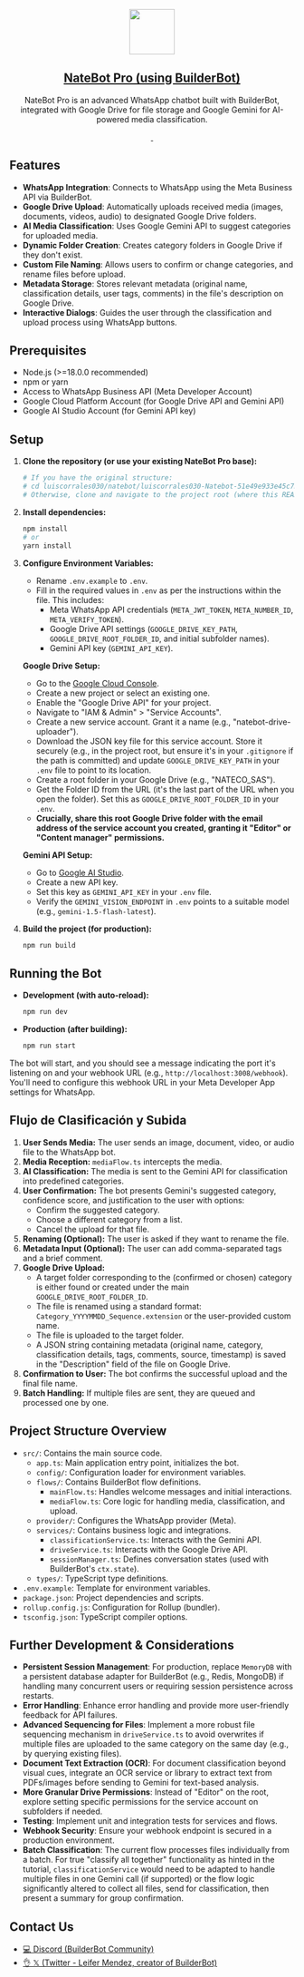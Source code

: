 <p align="center">
  <a href="https://builderbot.vercel.app/">
    <picture>
      <img src="https://builderbot.vercel.app/assets/thumbnail-vector.png" height="80">
    </picture>
    <h2 align="center">NateBot Pro (using BuilderBot)</h2>
  </a>
</p>

<p align="center">
  NateBot Pro is an advanced WhatsApp chatbot built with BuilderBot, integrated with Google Drive for file storage and Google Gemini for AI-powered media classification.
</p>

<p align="center">
  <a aria-label="NPM version" href="https://www.npmjs.com/package/@builderbot/bot">
    <img alt="" src="https://img.shields.io/npm/v/@builderbot/bot?color=%2300c200&label=%40builderbot/bot">
  </a>
  <a aria-label="Join the community on GitHub" href="https://link.codigoencasa.com/DISCORD">
    <img alt="" src="https://img.shields.io/discord/915193197645402142?logo=discord">
  </a>
</p>

## Features

* **WhatsApp Integration**: Connects to WhatsApp using the Meta Business API via BuilderBot.
* **Google Drive Upload**: Automatically uploads received media (images, documents, videos, audio) to designated Google Drive folders.
* **AI Media Classification**: Uses Google Gemini API to suggest categories for uploaded media.
* **Dynamic Folder Creation**: Creates category folders in Google Drive if they don't exist.
* **Custom File Naming**: Allows users to confirm or change categories, and rename files before upload.
* **Metadata Storage**: Stores relevant metadata (original name, classification details, user tags, comments) in the file's description on Google Drive.
* **Interactive Dialogs**: Guides the user through the classification and upload process using WhatsApp buttons.

## Prerequisites

* Node.js (>=18.0.0 recommended)
* npm or yarn
* Access to WhatsApp Business API (Meta Developer Account)
* Google Cloud Platform Account (for Google Drive API and Gemini API)
* Google AI Studio Account (for Gemini API key)

## Setup

1.  **Clone the repository (or use your existing NateBot Pro base):**
    ```bash
    # If you have the original structure:
    # cd luiscorrales030/natebot/luiscorrales030-Natebot-51e49e933e45c73a2e03faba961ce9be3baac1a9/base-ts-meta-memory
    # Otherwise, clone and navigate to the project root (where this README is).
    ```

2.  **Install dependencies:**
    ```bash
    npm install
    # or
    yarn install
    ```

3.  **Configure Environment Variables:**
    * Rename `.env.example` to `.env`.
    * Fill in the required values in `.env` as per the instructions within the file. This includes:
        * Meta WhatsApp API credentials (`META_JWT_TOKEN`, `META_NUMBER_ID`, `META_VERIFY_TOKEN`).
        * Google Drive API settings (`GOOGLE_DRIVE_KEY_PATH`, `GOOGLE_DRIVE_ROOT_FOLDER_ID`, and initial subfolder names).
        * Gemini API key (`GEMINI_API_KEY`).

    **Google Drive Setup:**
    * Go to the [Google Cloud Console](https://console.cloud.google.com/).
    * Create a new project or select an existing one.
    * Enable the "Google Drive API" for your project.
    * Navigate to "IAM & Admin" > "Service Accounts".
    * Create a new service account. Grant it a name (e.g., "natebot-drive-uploader").
    * Download the JSON key file for this service account. Store it securely (e.g., in the project root, but ensure it's in your `.gitignore` if the path is committed) and update `GOOGLE_DRIVE_KEY_PATH` in your `.env` file to point to its location.
    * Create a root folder in your Google Drive (e.g., "NATECO_SAS").
    * Get the Folder ID from the URL (it's the last part of the URL when you open the folder). Set this as `GOOGLE_DRIVE_ROOT_FOLDER_ID` in your `.env`.
    * **Crucially, share this root Google Drive folder with the email address of the service account you created, granting it "Editor" or "Content manager" permissions.**

    **Gemini API Setup:**
    * Go to [Google AI Studio](https://aistudio.google.com/).
    * Create a new API key.
    * Set this key as `GEMINI_API_KEY` in your `.env` file.
    * Verify the `GEMINI_VISION_ENDPOINT` in `.env` points to a suitable model (e.g., `gemini-1.5-flash-latest`).

4.  **Build the project (for production):**
    ```bash
    npm run build
    ```

## Running the Bot

* **Development (with auto-reload):**
    ```bash
    npm run dev
    ```
* **Production (after building):**
    ```bash
    npm run start
    ```

The bot will start, and you should see a message indicating the port it's listening on and your webhook URL (e.g., `http://localhost:3008/webhook`). You'll need to configure this webhook URL in your Meta Developer App settings for WhatsApp.

## Flujo de Clasificación y Subida

1.  **User Sends Media:** The user sends an image, document, video, or audio file to the WhatsApp bot.
2.  **Media Reception:** `mediaFlow.ts` intercepts the media.
3.  **AI Classification:** The media is sent to the Gemini API for classification into predefined categories.
4.  **User Confirmation:** The bot presents Gemini's suggested category, confidence score, and justification to the user with options:
    * Confirm the suggested category.
    * Choose a different category from a list.
    * Cancel the upload for that file.
5.  **Renaming (Optional):** The user is asked if they want to rename the file.
6.  **Metadata Input (Optional):** The user can add comma-separated tags and a brief comment.
7.  **Google Drive Upload:**
    * A target folder corresponding to the (confirmed or chosen) category is either found or created under the main `GOOGLE_DRIVE_ROOT_FOLDER_ID`.
    * The file is renamed using a standard format: `Category_YYYYMMDD_Sequence.extension` or the user-provided custom name.
    * The file is uploaded to the target folder.
    * A JSON string containing metadata (original name, category, classification details, tags, comments, source, timestamp) is saved in the "Description" field of the file on Google Drive.
8.  **Confirmation to User:** The bot confirms the successful upload and the final file name.
9.  **Batch Handling:** If multiple files are sent, they are queued and processed one by one.

## Project Structure Overview

* `src/`: Contains the main source code.
    * `app.ts`: Main application entry point, initializes the bot.
    * `config/`: Configuration loader for environment variables.
    * `flows/`: Contains BuilderBot flow definitions.
        * `mainFlow.ts`: Handles welcome messages and initial interactions.
        * `mediaFlow.ts`: Core logic for handling media, classification, and upload.
    * `provider/`: Configures the WhatsApp provider (Meta).
    * `services/`: Contains business logic and integrations.
        * `classificationService.ts`: Interacts with the Gemini API.
        * `driveService.ts`: Interacts with the Google Drive API.
        * `sessionManager.ts`: Defines conversation states (used with BuilderBot's `ctx.state`).
    * `types/`: TypeScript type definitions.
* `.env.example`: Template for environment variables.
* `package.json`: Project dependencies and scripts.
* `rollup.config.js`: Configuration for Rollup (bundler).
* `tsconfig.json`: TypeScript compiler options.

## Further Development & Considerations

* **Persistent Session Management**: For production, replace `MemoryDB` with a persistent database adapter for BuilderBot (e.g., Redis, MongoDB) if handling many concurrent users or requiring session persistence across restarts.
* **Error Handling**: Enhance error handling and provide more user-friendly feedback for API failures.
* **Advanced Sequencing for Files**: Implement a more robust file sequencing mechanism in `driveService.ts` to avoid overwrites if multiple files are uploaded to the same category on the same day (e.g., by querying existing files).
* **Document Text Extraction (OCR)**: For document classification beyond visual cues, integrate an OCR service or library to extract text from PDFs/images before sending to Gemini for text-based analysis.
* **More Granular Drive Permissions**: Instead of "Editor" on the root, explore setting specific permissions for the service account on subfolders if needed.
* **Testing**: Implement unit and integration tests for services and flows.
* **Webhook Security**: Ensure your webhook endpoint is secured in a production environment.
* **Batch Classification**: The current flow processes files individually from a batch. For true "classify all together" functionality as hinted in the tutorial, `classificationService` would need to be adapted to handle multiple files in one Gemini call (if supported) or the flow logic significantly altered to collect all files, send for classification, then present a summary for group confirmation.

## Contact Us
- [💻 Discord (BuilderBot Community)](https://link.codigoencasa.com/DISCORD)
- [👌 𝕏 (Twitter - Leifer Mendez, creator of BuilderBot)](https://twitter.com/leifermendez)